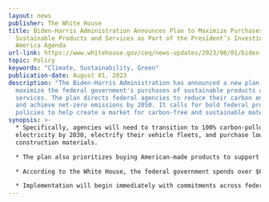 ```yaml
---
layout: news
publisher: The White House
title: Biden-⁠Harris Administration Announces Plan to Maximize Purchases of
  Sustainable Products and Services as Part of the President’s Investing in
  America Agenda
url-link: https://www.whitehouse.gov/ceq/news-updates/2023/08/01/biden-harris-administration-announces-plan-to-maximize-purchases-of-sustainable-products-and-services-as-part-of-the-presidents-investing-in-america-agenda/
topic: Policy
keywords: "Climate, Sustainability, Green"
publication-date: August 01, 2023
description: "The Biden-Harris Administration has announced a new plan to
  maximize the federal government's purchases of sustainable products and
  services. The plan directs federal agencies to reduce their carbon emissions
  and achieve net-zero emissions by 2050. It calls for bold federal procurement
  policies to help create a market for carbon-free and sustainable materials. "
synopsis: >-
  * Specifically, agencies will need to transition to 100% carbon-pollution-free
  electricity by 2030, electrify their vehicle fleets, and purchase low carbon
  construction materials.

  * The plan also prioritizes buying American-made products to support domestic jobs.

  * According to the White House, the federal government spends over $650 billion per year on contracting, so this sustainable purchasing plan will help drive innovation while combating climate change.

  * Implementation will begin immediately with commitments across federal agencies.
---
```

